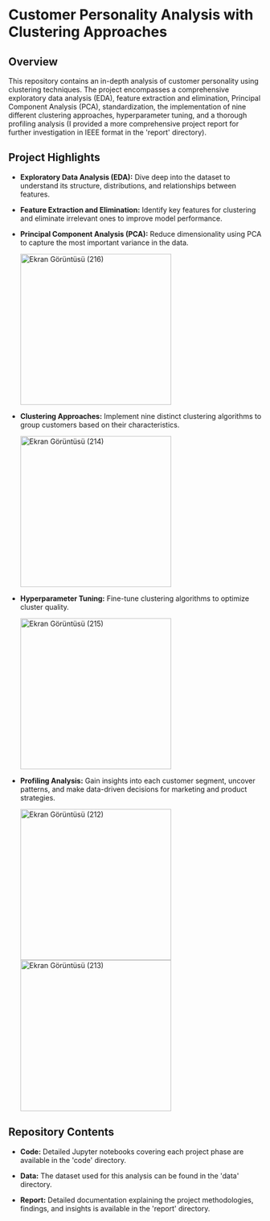 # Customer Personality Analysis with Clustering Approaches

## Overview
This repository contains an in-depth analysis of customer personality using clustering techniques. The project encompasses a comprehensive exploratory data analysis (EDA), feature extraction and elimination, Principal Component Analysis (PCA), standardization, the implementation of nine different clustering approaches, hyperparameter tuning, and a thorough profiling analysis (I provided a more comprehensive project report for further investigation in IEEE format in the 'report' directory).

## Project Highlights

* **Exploratory Data Analysis (EDA):** Dive deep into the dataset to understand its structure, distributions, and relationships between features.

* **Feature Extraction and Elimination:** Identify key features for clustering and eliminate irrelevant ones to improve model performance.

* **Principal Component Analysis (PCA):** Reduce dimensionality using PCA to capture the most important variance in the data.

    <img src="https://github.com/oguz-deniz/CustomerPersonalityAnalysis/assets/98212476/e71ee012-5cfb-40fc-88fa-b6b149559af0" alt="Ekran Görüntüsü (216)" width="300">

* **Clustering Approaches:** Implement nine distinct clustering algorithms to group customers based on their characteristics.

     <img src="https://github.com/oguz-deniz/CustomerPersonalityAnalysis/assets/98212476/97aa2885-75e4-465d-ad13-3da49c58ff40" alt="Ekran Görüntüsü (214)" width="300">

* **Hyperparameter Tuning:** Fine-tune clustering algorithms to optimize cluster quality.

     <img src="https://github.com/oguz-deniz/CustomerPersonalityAnalysis/assets/98212476/48c706ff-aecd-4c0e-9c4b-55073478be2a" alt="Ekran Görüntüsü (215)" width="300">

* **Profiling Analysis:** Gain insights into each customer segment, uncover patterns, and make data-driven decisions for marketing and product strategies.

   <img src="https://github.com/oguz-deniz/CustomerPersonalityAnalysis/assets/98212476/8b7918b1-3b94-4c9b-807c-b07feff05e2c" alt="Ekran Görüntüsü (212)" width="300">       <img src="https://github.com/oguz-deniz/CustomerPersonalityAnalysis/assets/98212476/acdf81d3-75e8-4c5a-91f0-d0e4caf7f420" alt="Ekran Görüntüsü (213)" width="300">

## Repository Contents

* **Code:** Detailed Jupyter notebooks covering each project phase are available in the 'code' directory.

* **Data:** The dataset used for this analysis can be found in the 'data' directory.

* **Report:** Detailed documentation explaining the project methodologies, findings, and insights is available in the 'report' directory.
